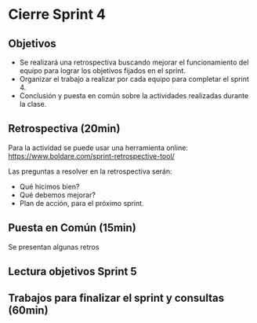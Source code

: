 # Cierre Sprint 4

## Objetivos

- Se realizará una retrospectiva buscando mejorar el funcionamiento del equipo para lograr los objetivos fijados en el sprint.
- Organizar el trabajo a realizar por cada equipo para completar el sprint 4.
- Conclusión y puesta en común sobre la actividades realizadas durante la clase.

## Retrospectiva (20min)
Para la actividad se puede usar una herramienta online: https://www.boldare.com/sprint-retrospective-tool/ 

Las preguntas a resolver en la retrospectiva serán:
- Qué hicimos bien?
- Qué debemos mejorar?
- Plan de acción, para el próximo sprint.

## Puesta en Común (15min)
Se presentan algunas retros

## Lectura objetivos Sprint 5

## Trabajos para finalizar el sprint y consultas (60min)